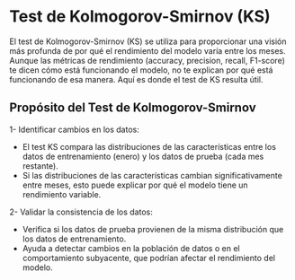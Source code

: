# Test de Kolmogorov-Smirnov (KS)
El test de Kolmogorov-Smirnov (KS) se utiliza para proporcionar una visión más profunda de por qué el rendimiento del modelo varía entre los meses. Aunque las métricas de rendimiento (accuracy, precision, recall, F1-score) te dicen cómo está funcionando el modelo, no te explican por qué está funcionando de esa manera. Aquí es donde el test de KS resulta útil.

## Propósito del Test de Kolmogorov-Smirnov
1- Identificar cambios en los datos:
- El test KS compara las distribuciones de las características entre los datos de entrenamiento (enero) y los datos de prueba (cada mes restante).
- Si las distribuciones de las características cambian significativamente entre meses, esto puede explicar por qué el modelo tiene un rendimiento variable.

2- Validar la consistencia de los datos:
- Verifica si los datos de prueba provienen de la misma distribución que los datos de entrenamiento.
- Ayuda a detectar cambios en la población de datos o en el comportamiento subyacente, que podrían afectar el rendimiento del modelo.
